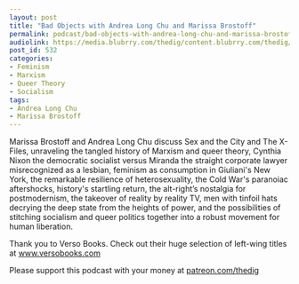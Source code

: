 ```yaml
---
layout: post
title: "Bad Objects with Andrea Long Chu and Marissa Brostoff"
permalink: podcast/bad-objects-with-andrea-long-chu-and-marissa-brostoff/
audiolink: https://media.blubrry.com/thedig/content.blubrry.com/thedig/The_Dig_-_EP_168_-_ChuBrostoff.mp3
post_id: 532
categories: 
- Feminism
- Marxism
- Queer Theory
- Socialism
tags: 
- Andrea Long Chu
- Marissa Brostoff
---
```


Marissa Brostoff and Andrea Long Chu discuss Sex and the City and The X-Files, unraveling the tangled history of Marxism and queer theory, Cynthia Nixon the democratic socialist versus Miranda the straight corporate lawyer misrecognized as a lesbian, feminism as consumption in Giuliani's New York, the remarkable resilience of heterosexuality, the Cold War's paranoiac aftershocks, history's startling return, the alt-right’s nostalgia for postmodernism, the takeover of reality by reality TV, men with tinfoil hats decrying the deep state from the heights of power, and the possibilities of stitching socialism and queer politics together into a robust movement for human liberation.

Thank you to Verso Books. Check out their huge selection of left-wing titles at www.versobooks.com

Please support this podcast with your money at [patreon.com/thedig](patreon.com/thedig)